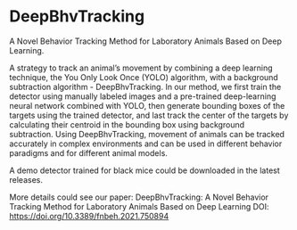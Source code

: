 # DeepBhvTracking
A Novel Behavior Tracking Method for Laboratory Animals Based on Deep Learning.

A strategy to track an animal’s movement by combining a deep learning technique, the You Only Look Once (YOLO) algorithm, with a background subtraction algorithm - DeepBhvTracking. In our method, we first train the detector using manually labeled images and a pre-trained deep-learning neural network combined with YOLO, then generate bounding boxes of the targets using the trained detector, and last track the center of the targets by calculating their centroid in the bounding box using background subtraction. Using DeepBhvTracking, movement of animals can be tracked accurately in complex environments and can be used in different behavior paradigms and for different animal models.

A demo detector trained for black mice could be downloaded in the latest releases.

More details could see our paper:
DeepBhvTracking: A Novel Behavior Tracking Method for Laboratory Animals Based on Deep Learning
DOI: https://doi.org/10.3389/fnbeh.2021.750894
